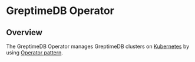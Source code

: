 # GreptimeDB Operator

## Overview

The GreptimeDB Operator manages GreptimeDB clusters on [Kubernetes](https://kubernetes.io/) by using [Operator pattern](https://kubernetes.io/docs/concepts/extend-kubernetes/operator/).